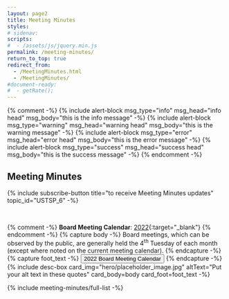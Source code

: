 ```yaml
---
layout: page2
title: Meeting Minutes
styles:
# sidenav:
scripts:
#  - /assets/js/jquery.min.js
permalink: /meeting-minutes/
return_to_top: true
redirect_from:
  - /MeetingMinutes.html
  - /MeetingMinutes/
#document-ready:
#  - getRate();
---
```


{% comment -%}
{% include alert-block msg_type="info" msg_head="info head" msg_body="this is the info message" -%}
{% include alert-block msg_type="warning" msg_head="warning head" msg_body="this is the warning message" -%}
{% include alert-block msg_type="error" msg_head="error head" msg_body="this is the error message" -%}
{% include alert-block msg_type="success" msg_head="success head" msg_body="this is the success message" -%}
{% endcomment -%}


## Meeting Minutes

{% include subscribe-button title="to receive Meeting Minutes updates" topic_id="USTSP_6" -%}

<br>

{% comment -%}
**Board Meeting Calendar**:   [2022]({{site.baseurl}}/pdf/board-meetings/2022_Board_Meeting_Calendar_schedule.pdf){:target="_blank"}
{% endcomment -%}
{% capture body -%}
Board meetings, which can be observed by the public, are generally held the 4<sup>th</sup> Tuesday of each month (except where noted on the current meeting calendar).
{% endcapture -%}
{% capture foot_text -%}
<a href="{{site.baseurl}}/pdf/board-meetings/2022_Board_Meeting_Calendar_schedule.pdf" target="_blank"><button class="usa-button on-card thin">2022 Board Meeting Calendar</button></a>
{% endcapture -%}
{% include desc-box
      card_img="hero/placeholder_image.jpg"
      altText="Put your alt text in these quotes"
      card_body=body card_foot=foot_text -%}





{% include meeting-minutes/full-list  -%}

<!-- CONTENT END -->
